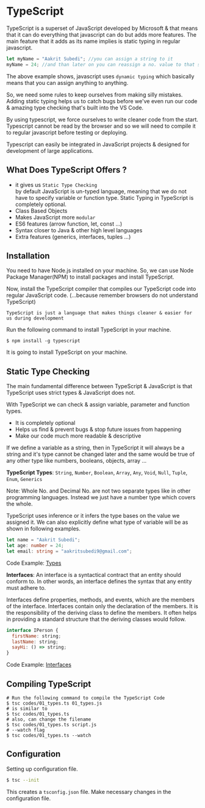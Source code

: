 # TypeScript

TypeScript is a superset of JavaScript developed by Microsoft & that means that it can do everything that javascript can do but adds more features. The main feature that it adds as its name implies is static typing in regular javascript.

```javascript
let myName = "Aakrit Subedi"; //you can assign a string to it
myName = 24; //and than later on you can reassign a no. value to that same variable
```

The above example shows, javascript uses `dynamic typing` which basically means that you can assign anything to anything.

So, we need some rules to keep ourselves from making silly mistakes. Adding static typing helps us to catch bugs before we've even run our code & amazing type checking that's built into the VS Code.

By using typescript, we force ourselves to write cleaner code from the start. Typescript cannot be read by the browser and so we will need to compile it to regular javascript before testing or deploying.

Typescript can easily be integrated in JavaScript projects & designed for development of large applications.

## What Does TypeScript Offers ?

- it gives us `Static Type Checking`  
  by default JavaScript is un-typed language, meaning that we do not have to specify variable or function type. Static Typing in TypeScript is completely optional.
- Class Based Objects
- Makes JavaScript more `modular`
- ES6 features (arrow function, let, const ...)
- Syntax closer to Java & other high level languages
- Extra features (generics, interfaces, tuples ...)

## Installation

You need to have Node.js installed on your machine. So, we can use Node Package Manager(NPM) to install packages and install TypeScript.

Now, install the TypeScript compiler that compiles our TypeScript code into regular JavaScript code. (...because remember browsers do not understand TypeScript)

`TypeScript is just a language that makes things cleaner & easier for us during development`

Run the following command to install TypeScript in your machine.

```shell
$ npm install -g typescript
```

It is going to install TypeScript on your machine.

## Static Type Checking

The main fundamental difference between TypeScript & JavaScript is that TypeScript uses strict types & JavaScript does not.

With TypeScript we can check & assign variable, parameter and function types.

- It is completely optional
- Helps us find & prevent bugs & stop future issues from happening
- Make our code much more readable & descriptive

If we define a variable as a string, then in TypeScript it will always be a string and it's type cannot be changed later and the same would be true of any other type like numbers, booleans, objects, array ...

**TypeScript Types**:
`String`, `Number`, `Boolean`, `Array`, `Any`, `Void`, `Null`, `Tuple`, `Enum`, `Generics`

Note: Whole No. and Decimal No. are not two separate types like in other programming languages. Instead we just have a number type which covers the whole.

TypeScript uses inference or it infers the type bases on the value we assigned it. We can also explicitly define what type of variable will be as shown in following examples.

```typescript
let name = "Aakrit Subedi";
let age: number = 24;
let email: string = "aakritsubedi9@gmail.com";
```

Code Example: [Types](./src/01_types.ts)

**Interfaces**:
An interface is a syntactical contract that an entity should conform to. In other words, an interface defines the syntax that any entity must adhere to.

Interfaces define properties, methods, and events, which are the members of the interface. Interfaces contain only the declaration of the members. It is the responsibility of the deriving class to define the members. It often helps in providing a standard structure that the deriving classes would follow.

```javascript
interface IPerson {
  firstName: string;
  lastName: string;
  sayHi: () => string;
}
```

Code Example: [Interfaces](./src/02_interfaces.ts)

## Compiling TypeScript

```shell
# Run the following command to compile the TypeScript Code
$ tsc codes/01_types.ts 01_types.js
# is similar to
$ tsc codes/01_types.ts
# also, can change the filename
$ tsc codes/01_types.ts script.js
# --watch flag
$ tsc codes/01_types.ts --watch
```

## Configuration

Setting up configuration file.

```sh
$ tsc --init
```

This creates a `tsconfig.json` file. Make necessary changes in the configuration file.
